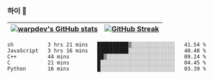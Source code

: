 
### 하이 👋
[![warpdev's GitHub stats](https://github-readme-stats.vercel.app/api?username=warpdev&show_icons=true&theme=vue-dark)](#) |[![GitHub Streak](https://github-readme-streak-stats.herokuapp.com/?user=warpdev&theme=dark)](#)
--- | --- |
<!--START_SECTION:waka-->
```text
sh           3 hrs 21 mins   ██████████▒░░░░░░░░░░░░░░   41.54 % 
JavaScript   3 hrs 16 mins   ██████████░░░░░░░░░░░░░░░   40.48 % 
C++          44 mins         ██▒░░░░░░░░░░░░░░░░░░░░░░   09.24 % 
C            21 mins         █░░░░░░░░░░░░░░░░░░░░░░░░   04.45 % 
Python       16 mins         █░░░░░░░░░░░░░░░░░░░░░░░░   03.39 % 
```
<!--END_SECTION:waka-->

<!--
**warpdev/warpdev** is a ✨ _special_ ✨ repository because its `README.md` (this file) appears on your GitHub profile.

Here are some ideas to get you started:

- 🔭 I’m currently working on ...
- 🌱 I’m currently learning ...
- 👯 I’m looking to collaborate on ...
- 🤔 I’m looking for help with ...
- 💬 Ask me about ...
- 📫 How to reach me: ...
- 😄 Pronouns: ...
- ⚡ Fun fact: ...
-->
